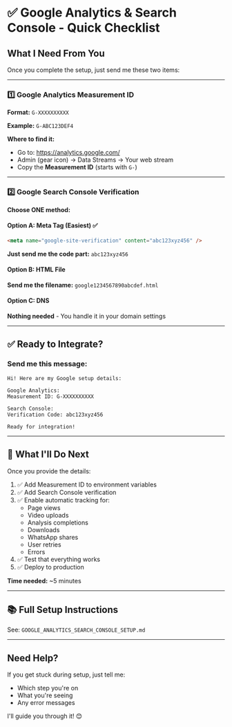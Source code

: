 # ✅ Google Analytics & Search Console - Quick Checklist

## What I Need From You

Once you complete the setup, just send me these two items:

---

### 1️⃣ Google Analytics Measurement ID

**Format:** `G-XXXXXXXXXX`

**Example:** `G-ABC123DEF4`

**Where to find it:**
- Go to: https://analytics.google.com/
- Admin (gear icon) → Data Streams → Your web stream
- Copy the **Measurement ID** (starts with `G-`)

---

### 2️⃣ Google Search Console Verification

**Choose ONE method:**

#### Option A: Meta Tag (Easiest) ✅
```html
<meta name="google-site-verification" content="abc123xyz456" />
```
**Just send me the code part:** `abc123xyz456`

#### Option B: HTML File
**Send me the filename:** `google1234567890abcdef.html`

#### Option C: DNS
**Nothing needed** - You handle it in your domain settings

---

## ✅ Ready to Integrate?

### Send me this message:

```
Hi! Here are my Google setup details:

Google Analytics:
Measurement ID: G-XXXXXXXXXX

Search Console:
Verification Code: abc123xyz456

Ready for integration!
```

---

## 🚀 What I'll Do Next

Once you provide the details:

1. ✅ Add Measurement ID to environment variables
2. ✅ Add Search Console verification
3. ✅ Enable automatic tracking for:
   - Page views
   - Video uploads
   - Analysis completions
   - Downloads
   - WhatsApp shares
   - User retries
   - Errors
4. ✅ Test that everything works
5. ✅ Deploy to production

**Time needed:** ~5 minutes

---

## 📚 Full Setup Instructions

See: `GOOGLE_ANALYTICS_SEARCH_CONSOLE_SETUP.md`

---

## Need Help?

If you get stuck during setup, just tell me:
- Which step you're on
- What you're seeing
- Any error messages

I'll guide you through it! 😊

